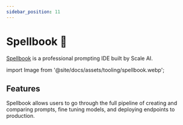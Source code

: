 ```yaml
---
sidebar_position: 11
---
```


# Spellbook 🚧

[Spellbook](https://scale.com/spellbook) is a professional prompting IDE built by Scale AI.

import Image from '@site/docs/assets/tooling/spellbook.webp';

<div style={{textAlign: 'center'}}>
  <LazyLoadImage src={Image} style={{width: "750px"}} />
</div>

## Features

Spellbook allows users to go through the full pipeline of creating and comparing prompts,
fine tuning models, and deploying endpoints to production.